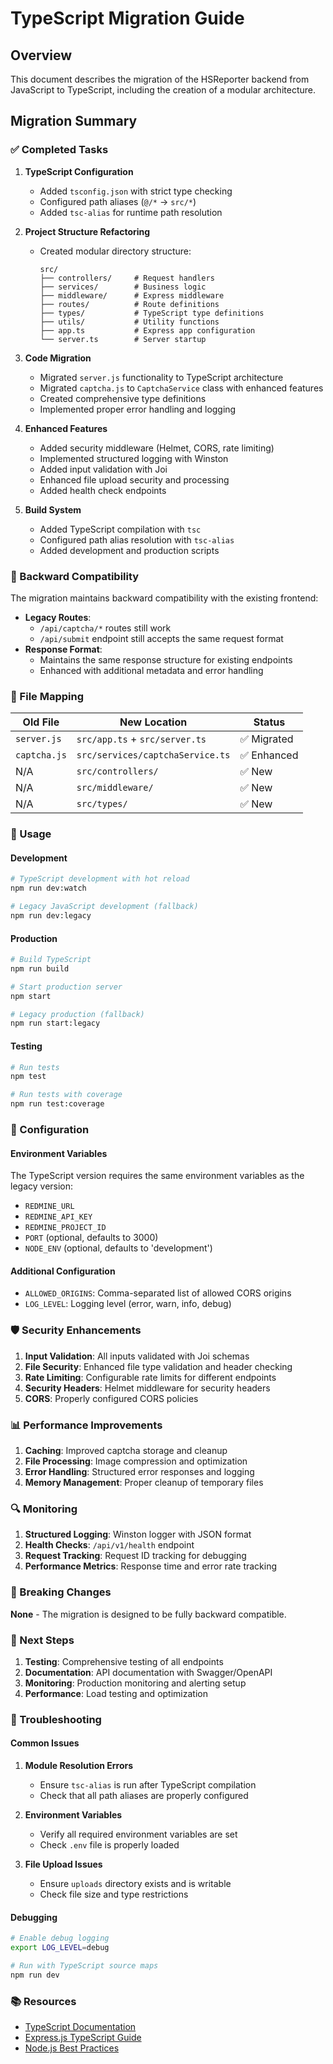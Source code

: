 # TypeScript Migration Guide

## Overview

This document describes the migration of the HSReporter backend from JavaScript to TypeScript, including the creation of a modular architecture.

## Migration Summary

### ✅ Completed Tasks

1. **TypeScript Configuration**

   - Added `tsconfig.json` with strict type checking
   - Configured path aliases (`@/*` -> `src/*`)
   - Added `tsc-alias` for runtime path resolution

2. **Project Structure Refactoring**

   - Created modular directory structure:
     ```
     src/
     ├── controllers/     # Request handlers
     ├── services/        # Business logic
     ├── middleware/      # Express middleware
     ├── routes/          # Route definitions
     ├── types/           # TypeScript type definitions
     ├── utils/           # Utility functions
     ├── app.ts           # Express app configuration
     └── server.ts        # Server startup
     ```

3. **Code Migration**

   - Migrated `server.js` functionality to TypeScript architecture
   - Migrated `captcha.js` to `CaptchaService` class with enhanced features
   - Created comprehensive type definitions
   - Implemented proper error handling and logging

4. **Enhanced Features**

   - Added security middleware (Helmet, CORS, rate limiting)
   - Implemented structured logging with Winston
   - Added input validation with Joi
   - Enhanced file upload security and processing
   - Added health check endpoints

5. **Build System**
   - Added TypeScript compilation with `tsc`
   - Configured path alias resolution with `tsc-alias`
   - Added development and production scripts

### 🔄 Backward Compatibility

The migration maintains backward compatibility with the existing frontend:

- **Legacy Routes**:
  - `/api/captcha/*` routes still work
  - `/api/submit` endpoint still accepts the same request format
- **Response Format**:
  - Maintains the same response structure for existing endpoints
  - Enhanced with additional metadata and error handling

### 📁 File Mapping

| Old File     | New Location                     | Status      |
| ------------ | -------------------------------- | ----------- |
| `server.js`  | `src/app.ts` + `src/server.ts`   | ✅ Migrated |
| `captcha.js` | `src/services/captchaService.ts` | ✅ Enhanced |
| N/A          | `src/controllers/`               | ✅ New      |
| N/A          | `src/middleware/`                | ✅ New      |
| N/A          | `src/types/`                     | ✅ New      |

### 🚀 Usage

#### Development

```bash
# TypeScript development with hot reload
npm run dev:watch

# Legacy JavaScript development (fallback)
npm run dev:legacy
```

#### Production

```bash
# Build TypeScript
npm run build

# Start production server
npm start

# Legacy production (fallback)
npm run start:legacy
```

#### Testing

```bash
# Run tests
npm test

# Run tests with coverage
npm run test:coverage
```

### 🔧 Configuration

#### Environment Variables

The TypeScript version requires the same environment variables as the legacy version:

- `REDMINE_URL`
- `REDMINE_API_KEY`
- `REDMINE_PROJECT_ID`
- `PORT` (optional, defaults to 3000)
- `NODE_ENV` (optional, defaults to 'development')

#### Additional Configuration

- `ALLOWED_ORIGINS`: Comma-separated list of allowed CORS origins
- `LOG_LEVEL`: Logging level (error, warn, info, debug)

### 🛡️ Security Enhancements

1. **Input Validation**: All inputs validated with Joi schemas
2. **File Security**: Enhanced file type validation and header checking
3. **Rate Limiting**: Configurable rate limits for different endpoints
4. **Security Headers**: Helmet middleware for security headers
5. **CORS**: Properly configured CORS policies

### 📊 Performance Improvements

1. **Caching**: Improved captcha storage and cleanup
2. **File Processing**: Image compression and optimization
3. **Error Handling**: Structured error responses and logging
4. **Memory Management**: Proper cleanup of temporary files

### 🔍 Monitoring

1. **Structured Logging**: Winston logger with JSON format
2. **Health Checks**: `/api/v1/health` endpoint
3. **Request Tracking**: Request ID tracking for debugging
4. **Performance Metrics**: Response time and error rate tracking

### 🚨 Breaking Changes

**None** - The migration is designed to be fully backward compatible.

### 📝 Next Steps

1. **Testing**: Comprehensive testing of all endpoints
2. **Documentation**: API documentation with Swagger/OpenAPI
3. **Monitoring**: Production monitoring and alerting setup
4. **Performance**: Load testing and optimization

### 🐛 Troubleshooting

#### Common Issues

1. **Module Resolution Errors**

   - Ensure `tsc-alias` is run after TypeScript compilation
   - Check that all path aliases are properly configured

2. **Environment Variables**

   - Verify all required environment variables are set
   - Check `.env` file is properly loaded

3. **File Upload Issues**
   - Ensure `uploads` directory exists and is writable
   - Check file size and type restrictions

#### Debugging

```bash
# Enable debug logging
export LOG_LEVEL=debug

# Run with TypeScript source maps
npm run dev
```

### 📚 Resources

- [TypeScript Documentation](https://www.typescriptlang.org/docs/)
- [Express.js TypeScript Guide](https://expressjs.com/en/guide/typescript.html)
- [Node.js Best Practices](https://github.com/goldbergyoni/nodebestpractices)
